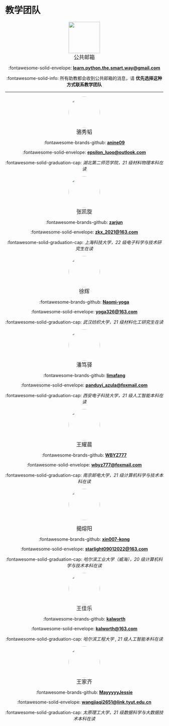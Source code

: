 # 教学团队

<div align="center">
<img style="height: 100px" src="../../images/datawhale_logo.png">
</div>
<div align="center" markdown>
<big>公共邮箱</big>

:fontawesome-solid-envelope: **<learn.python.the.smart.way@gmail.com>**

:fontawesome-solid-info: 所有助教都会收到公共邮箱的消息，请 **优先选择这种方式联系教学团队**
</div>

<hr>

<div align="center">
<!-- <img style="height: 100px; border-radius: 50%" src="https://sdn.geekzu.org/avatar/5d20b33b9f29623fd4772aca3599b6df"> -->
<img style="height: 100px; border-radius: 50%" src="../../images/team/xiutao_luo.jpg">
</div>
<div align="center" markdown>
<big>骆秀韬</big>

:fontawesome-brands-github: **[anine09](https://github.com/anine09)**

:fontawesome-solid-envelope: **<epsilon_luoo@outlook.com>**

:fontawesome-solid-graduation-cap: *湖北第二师范学院，21 级材料物理本科在读*
</div>

<div align="center">
<img style="height: 100px; border-radius: 50%" src="../../images/team/kaixuan_zhang.jpg">
</div>
<div align="center" markdown>
<big>张凯旋</big>

:fontawesome-brands-github: **[zarjun](https://github.com/zarjun)**

:fontawesome-solid-envelope: **<zkx_2021@163.com>**

:fontawesome-solid-graduation-cap: *上海科技大学，22 级电子科学与技术研究生在读*
</div>

<div align="center">
<img style="height: 100px; border-radius: 50%" src="../../images/team/hui_xu.jpg">
</div>
<div align="center" markdown>
<big>徐辉</big>

:fontawesome-brands-github: **[Naomi-yoga](https://github.com/Naomi-yoga)**

:fontawesome-solid-envelope: **<yoga326@163.com>**

:fontawesome-solid-graduation-cap: *武汉纺织大学，21 级材料化工研究生在读*
</div>

<div align="center">
<img style="height: 100px; border-radius: 50%" src="../../images/team/duyi_pan.jpg">
</div>
<div align="center" markdown>
<big>潘笃驿</big>

:fontawesome-brands-github: **[limafang](https://github.com/limafang)**

:fontawesome-solid-envelope: **<panduyi_azula@foxmail.com>**

:fontawesome-solid-graduation-cap: *西安电子科技大学，21 级人工智能本科在读*
</div>

<div align="center">
<img style="height: 100px; border-radius: 50%" src="../../images/team/yaocheng_wang.jpg">
</div>
<div align="center" markdown>
<big>王耀晨</big>

:fontawesome-brands-github: **[WBYZ777](https://github.com/WBYZ777)**

:fontawesome-solid-envelope: **<wbyz777@foxmail.com>**

:fontawesome-solid-graduation-cap: *南京邮电大学，21 级计算机科学与技术本科在读*
</div>

<div align="center">
<img style="height: 100px; border-radius: 50%" src="../../images/team/rongyang_jie.jpg">
</div>
<div align="center" markdown>

<big>揭熔阳</big>

:fontawesome-brands-github: **[xin007-kong](https://github.com/xin007-kong)**

:fontawesome-solid-envelope: **<starlight09012022@163.com>**

:fontawesome-solid-graduation-cap: *哈尔滨工业大学（威海），20 级计算机科学与技术本科在读*
</div>


<div align="center">
<img style="height: 100px; border-radius: 50%" src="../../images/team/jiale_wang.jpg">
</div>
<div align="center" markdown>
<big>王佳乐</big>

:fontawesome-brands-github: **[kalworth](https://github.com/kalworth)**

:fontawesome-solid-envelope: **<kalworth@163.com>**

:fontawesome-solid-graduation-cap: *哈尔滨工程大学 , 21 级人工智能本科在读*
</div>

<div align="center">
<img style="height: 100px; border-radius: 50%" src="../../images/team/jiaqi_wang.jpg">
</div>
<div align="center" markdown>
<big>王家齐</big>

:fontawesome-brands-github: **[MayyyyyJessie](https://github.com/MayyyyyJessie)**

:fontawesome-solid-envelope: **<wangjiaqi2651@link.tyut.edu.cn>**

:fontawesome-solid-graduation-cap: *太原理工大学，21 级数据科学与大数据技术本科在读*
</div>

